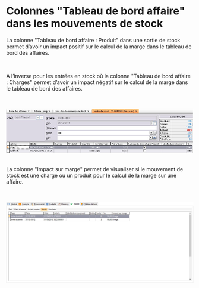 # Colonnes "Tableau de bord affaire" dans les mouvements de stock


La colonne "Tableau de bord affaire : Produit" dans une sortie 
 de stock permet d’avoir un impact positif sur le calcul de la marge dans 
 le tableau de bord des affaires. 


 


A l’inverse pour les entrées en stock où la colonne "Tableau de 
 bord affaire : Charges" permet d’avoir un impact négatif sur le calcul 
 de la marge dans le tableau de bord des affaires.


 


![](ImpactAffaire.jpg)
 


La colonne "Impact sur marge" permet 
 de visualiser si le mouvement de stock est une charge ou un produit pour 
 le calcul de la marge sur une affaire.


 


![](ImpactAffaireTBA.jpg)
